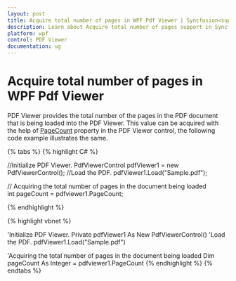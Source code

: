 ```yaml
---
layout: post
title: Acquire total number of pages in WPF Pdf Viewer | Syncfusion<sup>&reg;</sup>;
description: Learn about Acquire total number of pages support in Syncfusion<sup>&reg;</sup>; WPF Pdf Viewer control, its elements and more.
platform: wpf
control: PDF Viewer
documentation: ug
---
```


# Acquire total number of pages in WPF Pdf Viewer

PDF Viewer provides the total number of the pages in the PDF document that is being loaded into the PDF Viewer. This value can be acquired with the help of [PageCount](https://help.syncfusion.com/cr/wpf/Syncfusion.Windows.PdfViewer.PdfViewerControl.html#Syncfusion_Windows_PdfViewer_PdfViewerControl_PageCount) property in the PDF Viewer control, the following code example illustrates the same.

{% tabs %}
{% highlight C# %}

//Initialize PDF Viewer.
PdfViewerControl pdfViewer1 = new PdfViewerControl();
//Load the PDF.
pdfViewer1.Load("Sample.pdf");

// Acquiring the total number of pages in the document being loaded  
int pageCount = pdfviewer1.PageCount;


{% endhighlight %}


{% highlight vbnet %}

'Initialize PDF Viewer.
Private pdfViewer1 As New PdfViewerControl()
'Load the PDF.
pdfViewer1.Load("Sample.pdf")

'Acquiring the total number of pages in the document being loaded 
Dim pageCount As Integer = pdfviewer1.PageCount
{% endhighlight %}
{% endtabs %}
